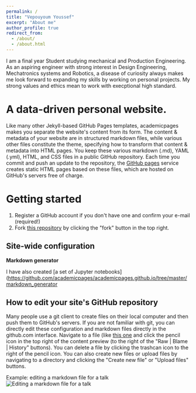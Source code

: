 ```yaml
---
permalink: /
title: "Vepouyoum Youssef"
excerpt: "About me"
author_profile: true
redirect_from: 
  - /about/
  - /about.html
---
```


I am a final year Student studying mechanical and Production Engineering. As an aspiring engineer with strong interest in Design Engineering, Mechatronics systems and Robotics, a disease of curiosity always makes me look forward to expanding my skills by working on personal projects. My strong values and ethics mean to work with execptional high standard.

A data-driven personal website.
======
Like many other Jekyll-based GitHub Pages templates, academicpages makes you separate the website's content from its form. The content & metadata of your website are in structured markdown files, while various other files constitute the theme, specifying how to transform that content & metadata into HTML pages. You keep these various markdown (.md), YAML (.yml), HTML, and CSS files in a public GitHub repository. Each time you commit and push an update to the repository, the [GitHub pages](https://pages.github.com/) service creates static HTML pages based on these files, which are hosted on GitHub's servers free of charge.

Getting started
======
1. Register a GitHub account if you don't have one and confirm your e-mail (required!)
1. Fork [this repository](https://github.com/academicpages/academicpages.github.io) by clicking the "fork" button in the top right. 

Site-wide configuration
------

**Markdown generator**

I have also created [a set of Jupyter notebooks](https://github.com/academicpages/academicpages.github.io/tree/master/markdown_generator

How to edit your site's GitHub repository
------
Many people use a git client to create files on their local computer and then push them to GitHub's servers. If you are not familiar with git, you can directly edit these configuration and markdown files directly in the github.com interface. Navigate to a file (like [this one](https://github.com/academicpages/academicpages.github.io/blob/master/_talks/2012-03-01-talk-1.md) and click the pencil icon in the top right of the content preview (to the right of the "Raw | Blame | History" buttons). You can delete a file by clicking the trashcan icon to the right of the pencil icon. You can also create new files or upload files by navigating to a directory and clicking the "Create new file" or "Upload files" buttons. 

Example: editing a markdown file for a talk
![Editing a markdown file for a talk](/images/editing-talk.png)
